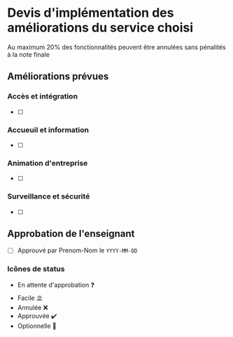 # Devis d'implémentation des améliorations du service choisi
Au maximum 20% des fonctionnalités peuvent être annulées sans pénalités à la note finale

## Améliorations prévues

### Accès et intégration
- [ ] 
  
### Accueuil et information
- [ ] 

### Animation d'entreprise
- [ ] 

### Surveillance et sécurité
- [ ] 


## Approbation de l'enseignant
- [ ] Approuvé par Prenom-Nom le `YYYY-MM-DD`

### Icônes de status 
- En attente d'approbation ❓
- Facile ⛱️
- Annulée ❌
- Approuvée ✔️
- Optionnelle 📌